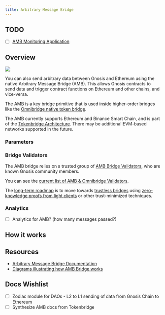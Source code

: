 ```yaml
---
title: Arbitrary Message Bridge
---
```


## TODO

- [ ] [AMB Monitoring Application](https://docs.tokenbridge.net/about-tokenbridge/components/amb-live-monitoring-application)

## Overview

![](/img/bridges/diagrams/amb-bridge.svg)

You can also send arbitrary data between Gnosis and Ethereum using the native Arbitrary Message Bridge (AMB). This allows Gnosis contracts to send data and trigger contract functions on Ethereum and other chains, and vice-versa. 

The AMB is a key bridge primitive that is used inside higher-order bridges like the [Omnibridge native token bridge](./omnibridge.md).

The AMB currently supports Ethereum and Binance Smart Chain, and is part of the [Tokenbridge Architecture](https://tokenbridge.net/). There may be additional EVM-based networks supported in the future.

### Parameters

### Bridge Validators

The AMB bridge relies on a trusted group of [AMB Bridge Validators](https://developers.gnosischain.com/for-validators/for-bridge-validators#current-amb-bridge-validators), who are known Gnosis community members. 

You can see the [current list of AMB & Omnibridge Validators](https://developers.gnosischain.com/for-validators/for-bridge-validators#amb-omnibridge). 

The [long-term roadmap](../roadmap.md) is to move towards [trustless bridges](../roadmap.md#trustless-bridges) using [zero-knowledge proofs from light clients](../roadmap.md#zero-knowledge-light-clients) or other trust-minimized techniques.

### Analytics

- [ ] Analytics for AMB? (how many messages passed?)

## How it works
## Resources

- [Arbitrary Message Bridge Documentation](https://docs.tokenbridge.net/amb-bridge/about-amb-bridge)
- [Diagrams illustrating how AMB Bridge works](https://docs.tokenbridge.net/eth-xdai-amb-bridge/multi-token-extension/extension-internals)

## Docs Wishlist

- [ ] Zodiac module for DAOs - L2 to L1 sending of data from Gnosis Chain to Ethereum
- [ ] Synthesize AMB docs from Tokenbridge

